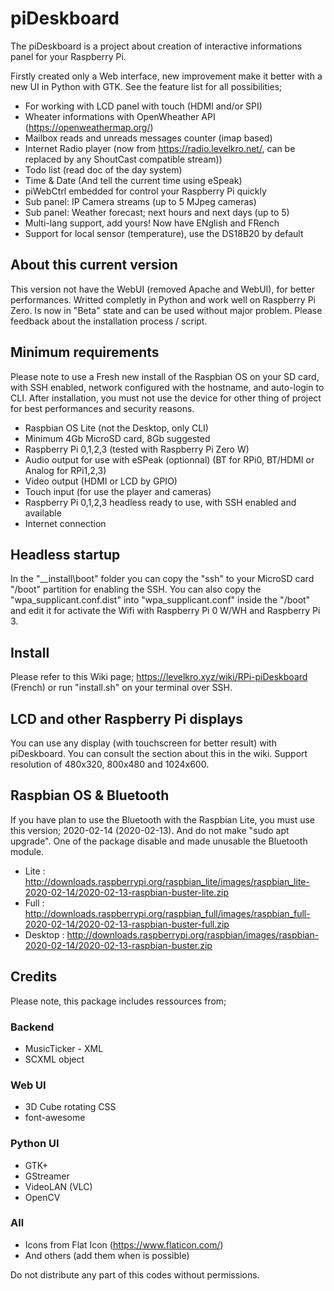 # piDeskboard
The piDeskboard is a project about creation of interactive informations panel for your Raspberry Pi.

Firstly created only a Web interface, new improvement make it better with a new UI in Python with GTK.
See the feature list for all possibilities;

* For working with LCD panel with touch (HDMI and/or SPI)
* Wheater informations with OpenWheather API (https://openweathermap.org/)
* Mailbox reads and unreads messages counter (imap based)
* Internet Radio player (now from https://radio.levelkro.net/, can be replaced by any ShoutCast compatible stream))
* Todo list (read doc of the day system)
* Time & Date (And tell the current time using eSpeak)
* piWebCtrl embedded for control your Raspberry Pi quickly
* Sub panel: IP Camera streams (up to 5 MJpeg cameras)
* Sub panel: Weather forecast; next hours and next days (up to 5)
* Multi-lang support, add yours! Now have ENglish and FRench
* Support for local sensor (temperature), use the DS18B20 by default

## About this current version
This version not have the WebUI (removed Apache and WebUI), for better performances. Writted completly in Python and work well on Raspberry Pi Zero.
Is now in "Beta" state and can be used without major problem. Please feedback about the installation process / script.

## Minimum requirements
Please note to use a Fresh new install of the Raspbian OS on your SD card, with SSH enabled, network configured with the hostname, and auto-login to CLI.
After installation, you must not use the device for other thing of project for best performances and security reasons.

* Raspbian OS Lite (not the Desktop, only CLI)
* Minimum 4Gb MicroSD card, 8Gb suggested
* Raspberry Pi 0,1,2,3 (tested with Raspberry Pi Zero W)
* Audio output for use with eSPeak (optionnal) (BT for RPi0, BT/HDMI or Analog for RPi1,2,3)
* Video output (HDMI or LCD by GPIO)
* Touch input (for use the player and cameras)
* Raspberry Pi 0,1,2,3 headless ready to use, with SSH enabled and available
* Internet connection

## Headless startup
In the "__install\boot" folder you can copy the "ssh" to your MicroSD card "/boot" partition for enabling the SSH.
You can also copy the "wpa_supplicant.conf.dist" into "wpa_supplicant.conf" inside the "/boot" and edit it for activate the Wifi with Raspberry Pi 0 W/WH and Raspberry Pi 3.

## Install
Please refer to this Wiki page; https://levelkro.xyz/wiki/RPi-piDeskboard (French) or run "install.sh" on your terminal over SSH.

## LCD and other Raspberry Pi displays
You can use any display (with touchscreen for better result) with piDeskboard. You can consult the section about this in the wiki. Support resolution of 480x320, 800x480 and 1024x600.

## Raspbian OS & Bluetooth
If you have plan to use the Bluetooth with the Raspbian Lite, you must use this version; 2020-02-14 (2020-02-13). And do not make "sudo apt upgrade". One of the package disable and made unusable the Bluetooth module.

* Lite : http://downloads.raspberrypi.org/raspbian_lite/images/raspbian_lite-2020-02-14/2020-02-13-raspbian-buster-lite.zip
* Full : http://downloads.raspberrypi.org/raspbian_full/images/raspbian_full-2020-02-14/2020-02-13-raspbian-buster-full.zip
* Desktop : http://downloads.raspberrypi.org/raspbian/images/raspbian-2020-02-14/2020-02-13-raspbian-buster.zip

## Credits
Please note, this package includes ressources from;

### Backend
* MusicTicker - XML
* SCXML object

### Web UI
* 3D Cube rotating CSS
* font-awesome

### Python UI
* GTK+ 
* GStreamer
* VideoLAN (VLC)
* OpenCV

### All
* Icons from Flat Icon (https://www.flaticon.com/)
* And others (add them when is possible)

Do not distribute any part of this codes without permissions. 
